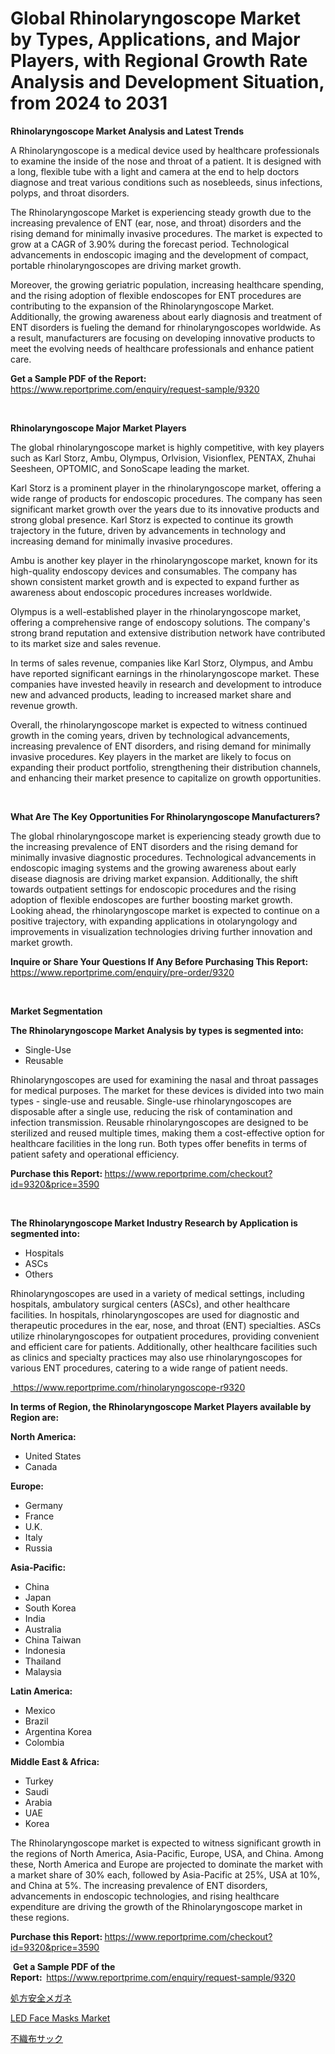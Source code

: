 <p><h1>Global Rhinolaryngoscope Market by Types, Applications, and Major Players, with Regional Growth Rate Analysis and Development Situation, from 2024 to 2031</h1></p><p><strong>Rhinolaryngoscope Market Analysis and Latest Trends</strong></p>
<p><p>A Rhinolaryngoscope is a medical device used by healthcare professionals to examine the inside of the nose and throat of a patient. It is designed with a long, flexible tube with a light and camera at the end to help doctors diagnose and treat various conditions such as nosebleeds, sinus infections, polyps, and throat disorders.</p><p>The Rhinolaryngoscope Market is experiencing steady growth due to the increasing prevalence of ENT (ear, nose, and throat) disorders and the rising demand for minimally invasive procedures. The market is expected to grow at a CAGR of 3.90% during the forecast period. Technological advancements in endoscopic imaging and the development of compact, portable rhinolaryngoscopes are driving market growth.</p><p>Moreover, the growing geriatric population, increasing healthcare spending, and the rising adoption of flexible endoscopes for ENT procedures are contributing to the expansion of the Rhinolaryngoscope Market. Additionally, the growing awareness about early diagnosis and treatment of ENT disorders is fueling the demand for rhinolaryngoscopes worldwide. As a result, manufacturers are focusing on developing innovative products to meet the evolving needs of healthcare professionals and enhance patient care.</p></p>
<p><strong>Get a Sample PDF of the Report:&nbsp;</strong> <a href="https://www.reportprime.com/enquiry/request-sample/9320">https://www.reportprime.com/enquiry/request-sample/9320</a></p>
<p>&nbsp;</p>
<p><strong>Rhinolaryngoscope Major Market Players</strong></p>
<p><p>The global rhinolaryngoscope market is highly competitive, with key players such as Karl Storz, Ambu, Olympus, Orlvision, Visionflex, PENTAX, Zhuhai Seesheen, OPTOMIC, and SonoScape leading the market.</p><p>Karl Storz is a prominent player in the rhinolaryngoscope market, offering a wide range of products for endoscopic procedures. The company has seen significant market growth over the years due to its innovative products and strong global presence. Karl Storz is expected to continue its growth trajectory in the future, driven by advancements in technology and increasing demand for minimally invasive procedures.</p><p>Ambu is another key player in the rhinolaryngoscope market, known for its high-quality endoscopy devices and consumables. The company has shown consistent market growth and is expected to expand further as awareness about endoscopic procedures increases worldwide.</p><p>Olympus is a well-established player in the rhinolaryngoscope market, offering a comprehensive range of endoscopy solutions. The company's strong brand reputation and extensive distribution network have contributed to its market size and sales revenue.</p><p>In terms of sales revenue, companies like Karl Storz, Olympus, and Ambu have reported significant earnings in the rhinolaryngoscope market. These companies have invested heavily in research and development to introduce new and advanced products, leading to increased market share and revenue growth.</p><p>Overall, the rhinolaryngoscope market is expected to witness continued growth in the coming years, driven by technological advancements, increasing prevalence of ENT disorders, and rising demand for minimally invasive procedures. Key players in the market are likely to focus on expanding their product portfolio, strengthening their distribution channels, and enhancing their market presence to capitalize on growth opportunities.</p></p>
<p>&nbsp;</p>
<p><strong>What Are The Key Opportunities For Rhinolaryngoscope Manufacturers?</strong></p>
<p><p>The global rhinolaryngoscope market is experiencing steady growth due to the increasing prevalence of ENT disorders and the rising demand for minimally invasive diagnostic procedures. Technological advancements in endoscopic imaging systems and the growing awareness about early disease diagnosis are driving market expansion. Additionally, the shift towards outpatient settings for endoscopic procedures and the rising adoption of flexible endoscopes are further boosting market growth. Looking ahead, the rhinolaryngoscope market is expected to continue on a positive trajectory, with expanding applications in otolaryngology and improvements in visualization technologies driving further innovation and market growth.</p></p>
<p><strong>Inquire or Share Your Questions If Any Before Purchasing This Report:</strong> <a href="https://www.reportprime.com/enquiry/pre-order/9320">https://www.reportprime.com/enquiry/pre-order/9320</a></p>
<p>&nbsp;</p>
<p><strong>Market Segmentation</strong></p>
<p><strong>The Rhinolaryngoscope Market Analysis by types is segmented into:</strong></p>
<p><ul><li>Single-Use</li><li>Reusable</li></ul></p>
<p><p>Rhinolaryngoscopes are used for examining the nasal and throat passages for medical purposes. The market for these devices is divided into two main types - single-use and reusable. Single-use rhinolaryngoscopes are disposable after a single use, reducing the risk of contamination and infection transmission. Reusable rhinolaryngoscopes are designed to be sterilized and reused multiple times, making them a cost-effective option for healthcare facilities in the long run. Both types offer benefits in terms of patient safety and operational efficiency.</p></p>
<p><strong>Purchase this Report:&nbsp;</strong><a href="https://www.reportprime.com/checkout?id=9320&price=3590">https://www.reportprime.com/checkout?id=9320&price=3590</a></p>
<p>&nbsp;</p>
<p><strong>The Rhinolaryngoscope Market Industry Research by Application is segmented into:</strong></p>
<p><ul><li>Hospitals</li><li>ASCs</li><li>Others</li></ul></p>
<p><p>Rhinolaryngoscopes are used in a variety of medical settings, including hospitals, ambulatory surgical centers (ASCs), and other healthcare facilities. In hospitals, rhinolaryngoscopes are used for diagnostic and therapeutic procedures in the ear, nose, and throat (ENT) specialties. ASCs utilize rhinolaryngoscopes for outpatient procedures, providing convenient and efficient care for patients. Additionally, other healthcare facilities such as clinics and specialty practices may also use rhinolaryngoscopes for various ENT procedures, catering to a wide range of patient needs.</p></p>
<p><a href="https://www.reportprime.com/rhinolaryngoscope-r9320">&nbsp;https://www.reportprime.com/rhinolaryngoscope-r9320</a></p>
<p><strong>In terms of Region, the Rhinolaryngoscope Market Players available by Region are:</strong></p>
<p>
    <p> <strong> North America: </strong>
        <ul>
            <li>United States</li>
            <li>Canada</li>
        </ul>
        </p> 
    <p> <strong> Europe: </strong>
        <ul>
            <li>Germany</li>
            <li>France</li>
            <li>U.K.</li>
            <li>Italy</li>
            <li>Russia</li>
        </ul>
        </p> 
    <p> <strong> Asia-Pacific: </strong>
        <ul>
            <li>China</li>
            <li>Japan</li>
            <li>South Korea</li>
            <li>India</li>
            <li>Australia</li>
            <li>China Taiwan</li>
            <li>Indonesia</li>
            <li>Thailand</li>
            <li>Malaysia</li>
        </ul>
        </p> 
    <p> <strong> Latin America: </strong>
        <ul>
            <li>Mexico</li>
            <li>Brazil</li>
            <li>Argentina Korea</li>
            <li>Colombia</li>
        </ul>
        </p> 
    <p> <strong> Middle East & Africa: </strong>
        <ul>
            <li>Turkey</li>
            <li>Saudi</li>
            <li>Arabia</li>
            <li>UAE</li>
            <li>Korea</li>
        </ul>
    </p>
    </p>
<p><p>The Rhinolaryngoscope market is expected to witness significant growth in the regions of North America, Asia-Pacific, Europe, USA, and China. Among these, North America and Europe are projected to dominate the market with a market share of 30% each, followed by Asia-Pacific at 25%, USA at 10%, and China at 5%. The increasing prevalence of ENT disorders, advancements in endoscopic technologies, and rising healthcare expenditure are driving the growth of the Rhinolaryngoscope market in these regions.</p></p>
<p><strong>Purchase this Report: </strong><a href="https://www.reportprime.com/checkout?id=9320&price=3590">https://www.reportprime.com/checkout?id=9320&price=3590</a></p>
<p>&nbsp;<strong>Get a Sample PDF of the Report:&nbsp;&nbsp;</strong><a href="https://www.reportprime.com/enquiry/request-sample/9320">https://www.reportprime.com/enquiry/request-sample/9320</a></p>
<p><strong></strong></p>
<p><p><a href="https://medium.com/@jackpeters644/%E5%87%A6%E6%96%B9%E3%81%95%E3%82%8C%E3%81%9F%E5%AE%89%E5%85%A8%E3%83%A1%E3%82%AC%E3%83%8D%E3%81%AE%E5%B8%82%E5%A0%B4%E3%83%AC%E3%83%9D%E3%83%BC%E3%83%88%E3%81%AF-%E3%81%93%E3%81%AE%E5%B8%82%E5%A0%B4%E3%81%AE%E6%9C%80%E6%96%B0%E3%81%AE%E3%83%88%E3%83%AC%E3%83%B3%E3%83%89%E3%82%84%E6%88%90%E9%95%B7%E6%A9%9F%E4%BC%9A%E3%82%92%E6%98%8E%E3%82%89%E3%81%8B%E3%81%AB%E3%81%97%E3%81%A6%E3%81%84%E3%81%BE%E3%81%99-b8815dbf437d">処方安全メガネ</a></p><p><a href="https://github.com/pizolina/Market-Research-Report-List-4/blob/main/led-face-masks-market.md">LED Face Masks Market</a></p><p><a href="https://medium.com/@elenorkiehn/%E7%B7%A8%E3%81%BF%E8%A2%8B%E5%B8%82%E5%A0%B4-%E5%B8%82%E5%A0%B4%E3%82%B7%E3%82%A7%E3%82%A2-%E5%B8%82%E5%A0%B4%E5%8B%95%E5%90%91-%E3%81%9D%E3%81%97%E3%81%A6%E5%B0%86%E6%9D%A5%E3%81%AE%E6%88%90%E9%95%B7%E3%82%92%E6%8E%A2%E3%82%8B-6be7d3e6c10a">不織布サック</a></p></p>
